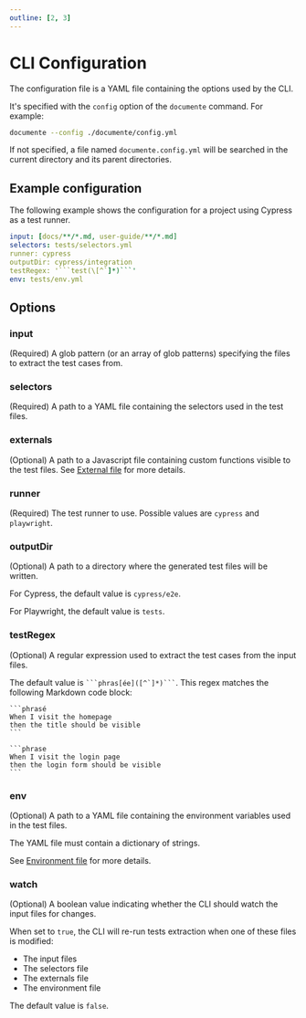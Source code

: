 ```yaml
---
outline: [2, 3]
---
```


# CLI Configuration

The configuration file is a YAML file containing the options used by the CLI.

It's specified with the `config` option of the `documente` command. For example:

```bash
documente --config ./documente/config.yml
```

If not specified, a file named `documente.config.yml` will be searched in the current directory and its parent directories.

## Example configuration

The following example shows the configuration for a project using Cypress as a test runner.

````yaml
input: [docs/**/*.md, user-guide/**/*.md]
selectors: tests/selectors.yml
runner: cypress
outputDir: cypress/integration
testRegex: '```test(\[^`]*)```'
env: tests/env.yml
````

## Options

### input

(Required) A glob pattern (or an array of glob patterns) specifying the files to extract the test cases from.

### selectors

(Required) A path to a YAML file containing the selectors used in the test files.

### externals

(Optional) A path to a Javascript file containing custom functions visible to the test files.
See [External file](/externals-file) for more details.

### runner

(Required) The test runner to use. Possible values are `cypress` and `playwright`.

### outputDir

(Optional) A path to a directory where the generated test files will be written.

For Cypress, the default value is `cypress/e2e`.

For Playwright, the default value is `tests`.

### testRegex

(Optional) A regular expression used to extract the test cases from the input files.

The default value is <code v-pre>\```phras\[ée](\[^`]\*)```</code>.
This regex matches the following Markdown code block:

````
```phrasé
When I visit the homepage
then the title should be visible
```

```phrase
When I visit the login page
then the login form should be visible
```
````

### env

(Optional) A path to a YAML file containing the environment variables used in the test files.

The YAML file must contain a dictionary of strings.

See [Environment file](/environment-file) for more details.

### watch

(Optional) A boolean value indicating whether the CLI should watch the input files for changes.

When set to `true`, the CLI will re-run tests extraction when one of these files is modified:

- The input files
- The selectors file
- The externals file
- The environment file

The default value is `false`.